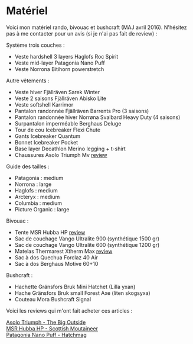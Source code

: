 # Matériel
Voici mon matériel rando, bivouac et bushcraft (MAJ avril 2016). N'hésitez pas à me contacter pour un avis (si je n'ai pas fait de review) :

Système trois couches :

- Veste hardshell 3 layers Haglofs Roc Spirit
- Veste mid-layer Patagonia Nano Puff
- Veste Norrona Bitihorn powerstretch

Autre vêtements :

- Veste hiver Fjällräven Sarek Winter  
- Veste 2 saisons Fjällräven Abisko Lite
- Veste softshell Karrimor
- Pantalon randonnée Fjällräven Barrents Pro (3 saisons)
- Pantalon randonnée hiver Norrøna Svalbard Heavy Duty (4 saisons)
- Surpantalon imperméable Berghaus Deluge
- Tour de cou Icebreaker Flexi Chute
- Gants Icebreaker Quantum
- Bonnet Icebreaker Pocket
- Base layer Decathlon Merino legging + t-shirt 
- Chaussures Asolo Triumph Mv [review](https://voyage.wains.be/Tests%20de%20mate%CC%81riel/20151017-Asolo-Triumph.md)

Guide des tailles :

- Patagonia : medium
- Norrona : large
- Haglofs : medium
- Arcteryx : medium
- Columbia : medium
- Picture Organic : large

Bivouac :

- Tente MSR Hubba HP [review](https://voyage.wains.be/Tests%20de%20mate%CC%81riel/20151110-MSR-hubba-hp.md)
- Sac de couchage Vango Ultralite 900 (synthétique 1500 gr)
- Sac de couchage Vango Ultralite 600 (synthétique 1200 gr)
- Matelas Thermarest Xtherm Max [review](https://voyage.wains.be/Tests%20de%20mate%CC%81riel/20151017-thermarest-xtherm-max.md)
- Sac à dos Quechua Forclaz 40 Air
- Sac à dos Berghaus Motive 60+10

Bushcraft :

- Hachette Gränsfors Bruk Mini Hatchet (Lilla yxan)
- Hache Gränsfors Bruk small Forest Axe (liten skogsyxa)
- Couteau Mora Bushcraft Signal

Voici les reviews qui m'ont fait acheter ces articles :

[Asolo Triumph - The Big Outside](http://thebigoutside.com/gear-review-asolo-triumph-gv-gtx-and-tacoma-gv-boots/)  
[MSR Hubba HP - Scottish Moutaineer](http://scottishmountaineer.com/msr-hubba-hp-review/)  
[Patagonia Nano Puff - Hatchmag](http://www.hatchmag.com/articles/review-patagonia-nano-puff-jacket-full-zip/771425)